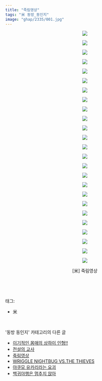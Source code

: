 ```yaml
---
title: "죽림영상"
tags: "米 동방_동인지"
image: "ghap/2335/001.jpg"
---
```

<div class="article">
<p style="text-align: center; clear: none; float: none;"><img src="{{ site.nasurl }}/ghap/2335/001.jpg"/></p>
<p style="text-align: center; clear: none; float: none;"><img src="{{ site.nasurl }}/ghap/2335/002.gif"/></p>
<p style="text-align: center; clear: none; float: none;"><img src="{{ site.nasurl }}/ghap/2335/003.jpg"/></p>
<p style="text-align: center; clear: none; float: none;"><img src="{{ site.nasurl }}/ghap/2335/004.jpg"/></p>
<p style="text-align: center; clear: none; float: none;"><img src="{{ site.nasurl }}/ghap/2335/005.jpg"/></p>
<p style="text-align: center; clear: none; float: none;"><img src="{{ site.nasurl }}/ghap/2335/006.jpg"/></p>
<p style="text-align: center; clear: none; float: none;"><img src="{{ site.nasurl }}/ghap/2335/007.jpg"/></p>
<p style="text-align: center; clear: none; float: none;"><img src="{{ site.nasurl }}/ghap/2335/008.jpg"/></p>
<p style="text-align: center; clear: none; float: none;"><img src="{{ site.nasurl }}/ghap/2335/009.jpg"/></p>
<p style="text-align: center; clear: none; float: none;"><img src="{{ site.nasurl }}/ghap/2335/010.jpg"/></p>
<p style="text-align: center; clear: none; float: none;"><img src="{{ site.nasurl }}/ghap/2335/011.jpg"/></p>
<p style="text-align: center; clear: none; float: none;"><img src="{{ site.nasurl }}/ghap/2335/012.jpg"/></p>
<p style="text-align: center; clear: none; float: none;"><img src="{{ site.nasurl }}/ghap/2335/013.jpg"/></p>
<p style="text-align: center; clear: none; float: none;"><img src="{{ site.nasurl }}/ghap/2335/014.jpg"/></p>
<p style="text-align: center; clear: none; float: none;"><img src="{{ site.nasurl }}/ghap/2335/015.jpg"/></p>
<p style="text-align: center; clear: none; float: none;"><img src="{{ site.nasurl }}/ghap/2335/016.jpg"/></p>
<p style="text-align: center; clear: none; float: none;"><img src="{{ site.nasurl }}/ghap/2335/017.jpg"/></p>
<p style="text-align: center; clear: none; float: none;"><img src="{{ site.nasurl }}/ghap/2335/018.jpg"/></p>
<p style="text-align: center; clear: none; float: none;"><img src="{{ site.nasurl }}/ghap/2335/019.jpg"/></p>
<p style="text-align: center; clear: none; float: none;"><img src="{{ site.nasurl }}/ghap/2335/020.jpg"/></p>
<p style="text-align: center; clear: none; float: none;"><img src="{{ site.nasurl }}/ghap/2335/021.jpg"/></p>
<p style="text-align: center; clear: none; float: none;"><img src="{{ site.nasurl }}/ghap/2335/022.jpg"/></p>
<p style="text-align: center; clear: none; float: none;"><img src="{{ site.nasurl }}/ghap/2335/023.jpg"/></p>
<p style="text-align: center; clear: none; float: none;"><img src="{{ site.nasurl }}/ghap/2335/024.jpg"/></p>
<p style="text-align: center; clear: none; float: none;"><img src="{{ site.nasurl }}/ghap/2335/025.jpg"/></p>
<p style="text-align: center; clear: none; float: none;">[米] 죽림영상</p>
<p><br/></p>
</div><br/>
<div class="tagTrail">
<p>태그: </p>
<ul>
<li>米</li>
</ul>
</div><br/>
<div class="another">
<p>'동방 동인지' 카테고리의 다른 글</p>
<ul>
<li><a href="/2016-09-25-ghap_2337">이기적인 몸매의 상하이 인형!!</a></li>
<li><a href="/2016-09-25-ghap_2336">전설의 교사</a></li>
<li><a href="/2016-09-25-ghap_2335">죽림영상</a></li>
<li><a href="/2016-09-25-ghap_2334">WRIGGLE NIGHTBUG VS.THE THIEVES</a></li>
<li><a href="/2016-09-25-ghap_2332">야쿠모 유카리라는 요괴</a></li>
<li><a href="/2016-09-25-ghap_2331">백귀야행은 멈추지 않아</a></li>
</ul>
</div><br/>
<div class="cb_module cb_fluid">
<div class="cb_wrt cb_profile">
</div><!-- commentList close -->
</div><br/>
